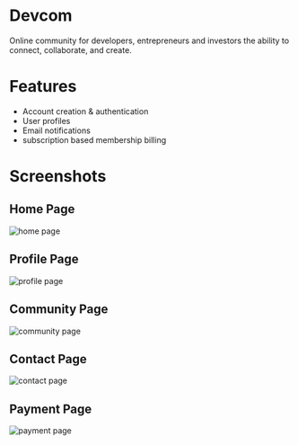 # Devcom
Online community for developers, entrepreneurs and investors the ability to connect, collaborate, and create. 

# Features
- Account creation & authentication
- User profiles
- Email notifications
- subscription based membership billing


# Screenshots
## Home Page
![home page](https://github.com/hitro11/devcom/blob/master/app/assets/images/home-full.PNG)

## Profile Page
![profile page](https://github.com/hitro11/devcom/blob/master/app/assets/images/profile.PNG)

## Community Page
![community page](https://github.com/hitro11/devcom/blob/master/app/assets/images/community.PNG)

## Contact Page
![contact page](https://github.com/hitro11/devcom/blob/master/app/assets/images/contact.PNG)

## Payment Page
![payment page](https://github.com/hitro11/devcom/blob/master/app/assets/images/payment.PNG)
